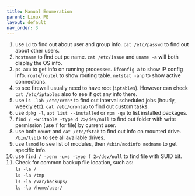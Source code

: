 ```yaml
---
title: Manual Enumeration
parent: Linux PE
layout: default
nav_order: 3
---
```


1. use `id` to find out about user and group info. `cat /etc/passwd` to find out about other users.
2. `hostname` to find out pc name. `cat /etc/issue` and `uname -a` will both display the OS info.
3. `ps axu` to get info on running processes. `ifconfig a` to show IP config info. `route`/`routel` to show routing table. `netstat -anp` to show active connections.
4. to see firewall usually need to have root (`iptables`). However can check `cat /etc/iptables` also to see if got any info there.
5. use `ls -lah /etc/cron*` to find out interval scheduled jobs (hourly, weekly etc). `cat /etc/crontab` to find out custom tasks.
6. use `dpkg -l`, `apt list --installed` or `rpm -qa` to list installed packages.
7. `find / -writable -type d 2>/dev/null` to find out folder with write permission (use `f` for file) by current user.
8. use both `mount` and `cat /etc/fstab` to find out info on mounted drive. `/bin/lsblk` to see all available drives.
9. use `lsmod` to see list of modules, then `/sbin/modinfo modname` to get specific info.
10. use `find / -perm -u=s -type f 2>/dev/null` to find file with SUID bit.
11. Check for common backup file location, such as:\
    `ls -la /`\
    `ls -la /tmp`\
    `ls -la /var/backups/`\
    `ls -la /home/user/`